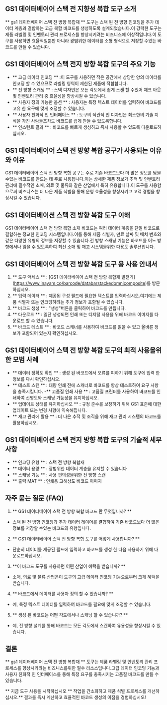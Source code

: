 ## GS1 데이터베이어 스택 전 지향성 복합 도구 소개

** gs1 데이터베이어 스택 전 방향 복합재 ** 도구는 스택 된 전 방향 인코딩을 추가 데이터 계층과 결합하는 고급 복합 바코드를 생성하도록 설계되었습니다.이 강력한 도구는 제품 라벨링 및 인벤토리 관리 프로세스를 향상시키려는 비즈니스에 이상적입니다.이 도구를 사용하면 효율적일뿐만 아니라 광범위한 데이터를 소형 형식으로 저장할 수있는 바코드를 만들 수 있습니다.

## GS1 데이터베이어 스택 전지 방향 복합 도구의 주요 기능

- ** 고급 데이터 인코딩 ** :이 도구를 사용하면 작은 공간에서 상당한 양의 데이터를 인코딩 할 수 있으므로 라벨링 영역이 제한된 제품에 적합합니다.
- ** 전 방향 스캐닝 ** : 스택 디자인은 모든 각도에서 쉽게 스캔 할 수있어 체크 아웃 및 인벤토리 관리 중 효율성을 향상시킬 수 있습니다.
- ** 사용자 정의 가능한 옵션 ** : 사용자는 특정 텍스트 데이터를 입력하여 바코드를 고유 한 요구에 맞게 조정할 수 있습니다.
- ** 사용자 친화적 인 인터페이스 ** : 도구의 직관적 인 디자인은 최소한의 기술 지식을 가진 사람들조차도 바코드를 쉽게 만들 수 있도록합니다.
- ** 인스턴트 결과 ** : 바코드를 빠르게 생성하고 즉시 사용할 수 있도록 다운로드하십시오.

## GS1 데이터베이어 스택 전 방향 복합 공구가 사용되는 이유와 이유

GS1 데이터베이어 스택 전 방향 복합 공구는 주로 기존 바코드보다 더 많은 정보를 담을 수있는 바코드를 만드는 데 주로 사용됩니다.이는 상세한 제품 정보가 추적 및 인벤토리 관리에 필수적인 소매, 의료 및 물류와 같은 산업에서 특히 유용합니다.이 도구를 사용함으로써 비즈니스는 더 나은 제품 식별을 통해 운영 효율성을 향상시키고 고객 경험을 향상시킬 수 있습니다.

## GS1 데이터베이션 스택 전 방향 복합 도구 이해

GS1 데이터베이어 스택 전 방향 복합 소재 바코드는 여러 데이터 계층을 단일 바코드로 결합하는 정교한 인코딩 시스템입니다.이를 통해 제품 식별자, 만료 날짜 및 배치 번호와 같은 다양한 유형의 정보를 저장할 수 있습니다.전 방향 스캐닝 기능은 바코드를 어느 방향에서나 읽을 수 있도록하여 최신 소매 및 재고 시스템을위한 다용도 솔루션입니다.

## GS1 데이터베이어 스택 전 방향 복합 도구 용 사용 안내서

1. ** 도구 액세스 ** : [GS1 데이터베이어 스택 전 방향 복합재 발전기] (https://www.inayam.co/barcode/databarstackedomnicomposite)를 방문하십시오.
2. ** 입력 데이터 ** : 제공된 구성 필드에 필요한 텍스트를 입력하십시오.여기에는 제품 식별자 또는 인코딩하려는 추가 정보가 포함될 수 있습니다.
3. ** 바코드 생성 ** : "생성"버튼을 클릭하여 바코드를 만듭니다.
4. ** 다운로드 ** : 일단 생성되면 인쇄 또는 디지털 사용을 위해 바코드 이미지를 다운로드 할 수 있습니다.
5. ** 바코드 테스트 ** : 바코드 스캐너를 사용하여 바코드를 읽을 수 있고 올바른 정보가 포함되어 있는지 확인하십시오.

## GS1 데이터베이어 스택 전 방향 복합 도구의 최적 사용을위한 모범 사례

- ** 데이터 정확도 확인 ** : 생성 된 바코드에서 오류를 피하기 위해 도구에 입력 한 정보를 다시 확인하십시오.
- ** 테스트 스캔 ** : 대량 인쇄 전에 스캐너로 바코드를 항상 테스트하여 요구 사항을 충족시킵니다.
-** 고품질 인쇄 사용 ** : 고품질 프린터를 사용하여 바코드를 인쇄하여 선명도와 스캐닝 가능성을 유지하십시오.
- ** 업데이트 상태를 유지하십시오 ** : 규정 준수를 보장하기 위해 GS1 표준에 대한 업데이트 또는 변경 사항에 익숙해집니다.
- ** 재고 관리에 활용 ** : 더 나은 추적 및 조직을 위해 재고 관리 시스템의 바코드를 활용하십시오.

## GS1 데이터베이션 스택 전지 방향 복합 도구의 기술적 세부 사항

- ** 인코딩 유형 ** : 스택 전 방향 복합재
- ** 데이터 용량 ** : 광범위한 데이터 계층을 유지할 수 있습니다
- ** 스캐닝 기능 ** : 사용 편의성을위한 전 방향 스캔
- ** 출력 MAT ** : 인쇄용 고해상도 바코드 이미지

## 자주 묻는 질문 (FAQ)

1. ** GS1 데이터베이어 스택 전 방향 복합 바코드 란 무엇입니까? **
- 스택 된 전 방향 인코딩과 추가 데이터 레이어를 결합하여 기존 바코드보다 더 많은 정보를 저장할 수있는 바코드의 유형입니다.

2. ** GS1 데이터베이어 스택 전 방향 복합 도구를 어떻게 사용합니까? **
- 단순히 데이터를 제공된 필드에 입력하고 바코드를 생성 한 다음 사용하기 위해 다운로드하십시오.

3. **이 바코드 도구를 사용하면 어떤 산업이 혜택을 받습니까? **
- 소매, 의료 및 물류 산업은이 도구의 고급 데이터 인코딩 기능으로부터 크게 혜택을받습니다.

4. ** 바코드에서 데이터를 사용자 정의 할 수 있습니까? **
- 예, 특정 텍스트 데이터를 입력하여 바코드를 필요에 맞게 조정할 수 있습니다.

5. ** 생성 된 바코드는 어떤 각도에서나 스캐닝 ​​할 수 있습니까? **
- 예, 전 방향 설계를 통해 바코드는 모든 각도에서 스캔하여 유용성을 향상시킬 수 있습니다.

## 결론

** gs1 데이터베이어 스택 전 방향 복합재 ** 도구는 제품 라벨링 및 인벤토리 관리 프로세스를 향상시키려는 비즈니스를위한 필수 리소스입니다.고급 데이터 인코딩 기능과 사용자 친화적 인 인터페이스를 통해 특정 요구를 충족시키는 고품질 바코드를 만들 수 있습니다.

** 지금 도구 사용을 시작하십시오 ** 작업을 간소화하고 제품 식별 프로세스를 개선하십시오.** 결과를 즉시 계산하고 효율적인 바코드 생성의 이점을 경험하십시오!